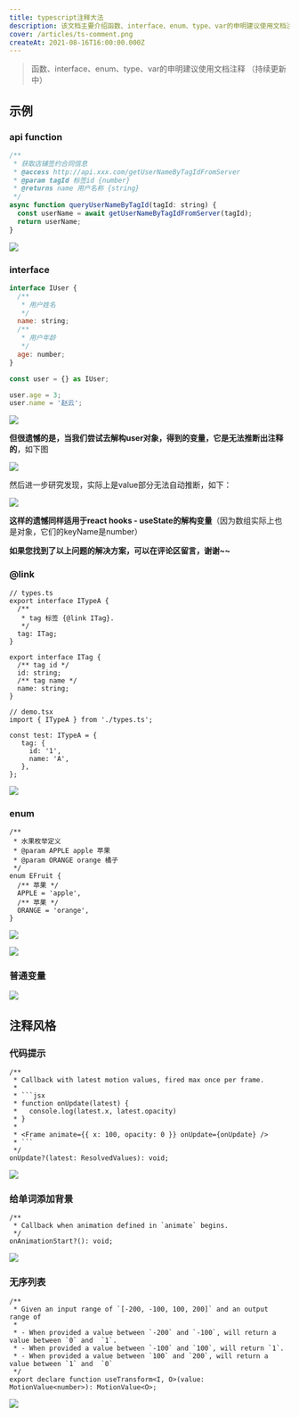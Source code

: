 ```yaml
---
title: typescript注释大法
description: 该文档主要介绍函数、interface、enum、type、var的申明建议使用文档注释 （持续更新中）
cover: /articles/ts-comment.png
createAt: 2021-08-16T16:00:00.000Z
---
```


> 函数、interface、enum、type、var的申明建议使用文档注释 （持续更新中）

## 示例

### api function

```jsx [class=no-line-numbers]
/**
 * 获取店铺签约合同信息
 * @access http://api.xxx.com/getUserNameByTagIdFromServer
 * @param tagId 标签id {number}
 * @returns name 用户名称 {string}
 */
async function queryUserNameByTagId(tagId: string) {
  const userName = await getUserNameByTagIdFromServer(tagId);
  return userName;
}
```

![](https://pic4.zhimg.com/80/v2-2bf1a35a4927a3dd4bc79e098bfb0c23.jpg)

### interface

```jsx [class=no-line-numbers]
interface IUser {
  /**
   * 用户姓名
   */
  name: string;
  /**
   * 用户年龄
   */
  age: number;
}

const user = {} as IUser;

user.age = 3;
user.name = '赵云';
```

![](https://pic1.zhimg.com/80/v2-6fb93deaace8ecbb026610523d207e2c.jpg)

**但很遗憾的是，当我们尝试去解构user对象，得到的变量，它是无法推断出注释的**，如下图

![](https://pic3.zhimg.com/80/v2-77cfa3d225f2fd842a279d9798a83a9e.jpg)

然后进一步研究发现，实际上是value部分无法自动推断，如下：

![](https://pic3.zhimg.com/80/v2-9d13209cd75f76ee29c8c41d9a8b212a.jpg)

**这样的遗憾同样适用于react hooks - useState的解构变量**（因为数组实际上也是对象，它们的keyName是number）

**如果您找到了以上问题的解决方案，可以在评论区留言，谢谢~~**

### @link

```tsx [class=no-line-numbers]
// types.ts
export interface ITypeA {
  /**
   * tag 标签 {@link ITag}.
   */
  tag: ITag;
}

export interface ITag {
  /** tag id */
  id: string;
  /** tag name */
  name: string;
}
```

```tsx [class=no-line-numbers]
// demo.tsx
import { ITypeA } from './types.ts';

const test: ITypeA = {
   tag: {
     id: '1',
     name: 'A',
   },
};
```

![](https://pic4.zhimg.com/80/v2-35ed56e92f69c1e526d0a7912a7680f7.jpg)

### enum

```tsx [class=no-line-numbers]
/**
 * 水果枚举定义
 * @param APPLE apple 苹果
 * @param ORANGE orange 橘子
 */
enum EFruit {
  /** 苹果 */
  APPLE = 'apple',
  /** 苹果 */
  ORANGE = 'orange',
}
```

![](https://pic2.zhimg.com/80/v2-7b44ae711bea9f105361be67d482d135.jpg)

![](https://pic3.zhimg.com/80/v2-45993dea9604ccacdefb90a7ef7fe346.png)

### 普通变量

![](https://pic1.zhimg.com/80/v2-9113e6a2e3bdf61bfbf658a0f97650c8.jpg)

## 注释风格

### 代码提示

```tsx [class=no-line-numbers]
/**
 * Callback with latest motion values, fired max once per frame.
 *
 * ```jsx
 * function onUpdate(latest) {
 *   console.log(latest.x, latest.opacity)
 * }
 *
 * <Frame animate={{ x: 100, opacity: 0 }} onUpdate={onUpdate} />
 * ```
 */
onUpdate?(latest: ResolvedValues): void;
```

![](https://pic2.zhimg.com/80/v2-58a16c348678ed670243db4ea06d9db9.jpg)

### 给单词添加背景

```tsx [class=no-line-numbers]
/**
 * Callback when animation defined in `animate` begins.
 */
onAnimationStart?(): void;
```

![](https://pic4.zhimg.com/80/v2-700a9653645923b0f65ba199df572287.png)


### 无序列表

```tsx [class=no-line-numbers]
/**
 * Given an input range of `[-200, -100, 100, 200]` and an output range of
 *
 * - When provided a value between `-200` and `-100`, will return a value between `0` and  `1`.
 * - When provided a value between `-100` and `100`, will return `1`.
 * - When provided a value between `100` and `200`, will return a value between `1` and  `0`
 */
export declare function useTransform<I, O>(value: MotionValue<number>): MotionValue<O>;
```

![](https://pic2.zhimg.com/80/v2-a62231c2b9937d96f341726444f92b71.jpg)
